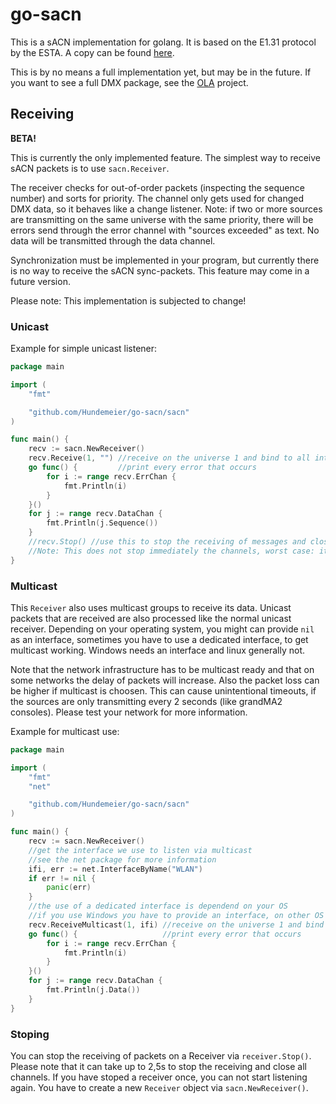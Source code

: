 # go-sacn
This is a sACN implementation for golang. It is based on the E1.31 protocol by the ESTA. 
A copy can be found [here][e1.31].

This is by no means a full implementation yet, but may be in the future.
If you want to see a full DMX package, see the 
[OLA](http://opendmx.net/index.php/Open_Lighting_Architecture) project.

## Receiving
**BETA!**

This is currently the only implemented feature. The simplest way to receive sACN packets is 
to use `sacn.Receiver`.

The receiver checks for out-of-order packets (inspecting the sequence number) and sorts for priority.
The channel only gets used for changed DMX data, so it behaves like a change listener.
Note: if two or more sources are transmitting on the same universe with the same priority, 
there will be errors send through the error channel with "sources exceeded" as text. 
No data will be transmitted through the data channel.

Synchronization must be implemented in your program, but currently there is no way to receive
the sACN sync-packets. This feature may come in a future version.

Please note: This implementation is subjected to change!


### Unicast

Example for simple unicast listener:
``` go
package main

import (
	"fmt"

	"github.com/Hundemeier/go-sacn/sacn"
)

func main() {
	recv := sacn.NewReceiver()
	recv.Receive(1, "") //receive on the universe 1 and bind to all interfaces
	go func() {         //print every error that occurs
		for i := range recv.ErrChan {
			fmt.Println(i)
		}
	}()
	for j := range recv.DataChan {
		fmt.Println(j.Sequence())
	}
	//recv.Stop() //use this to stop the receiving of messages and close the channels
	//Note: This does not stop immediately the channels, worst case: it takes 2,5 seconds
}
```

### Multicast

This `Receiver` also uses multicast groups to receive its data. Unicast packets that are received
are also processed like the normal unicast receiver. Depending on your operating system, you might can 
provide `nil` as an interface, sometimes you have to use a dedicated interface, to get multicast working.
Windows needs an interface and linux generally not.

Note that the network infrastructure has to be multicast ready and that on some networks the delay of packets
will increase. Also the packet loss can be higher if multicast is choosen. This can cause unintentional 
timeouts, if the sources are only transmitting every 2 seconds (like grandMA2 consoles).
Please test your network for more information.

Example for multicast use:
``` go
package main

import (
	"fmt"
	"net"

	"github.com/Hundemeier/go-sacn/sacn"
)

func main() {
	recv := sacn.NewReceiver()
	//get the interface we use to listen via multicast
	//see the net package for more information
	ifi, err := net.InterfaceByName("WLAN")
	if err != nil {
		panic(err)
	}
	//the use of a dedicated interface is dependend on your OS
	//if you use Windows you have to provide an interface, on other OS you might not
	recv.ReceiveMulticast(1, ifi) //receive on the universe 1 and bind to the interface
	go func() {                   //print every error that occurs
		for i := range recv.ErrChan {
			fmt.Println(i)
		}
	}()
	for j := range recv.DataChan {
		fmt.Println(j.Data())
	}
}

```

### Stoping

You can stop the receiving of packets on a Receiver via `receiver.Stop()`. 
Please note that it can take up to 2,5s to stop the receiving and close all channels.
If you have stoped a receiver once, you can not start listening again. You have to create a 
new `Receiver` object via `sacn.NewReceiver()`.

[e1.31]: http://tsp.esta.org/tsp/documents/docs/E1-31-2016.pdf